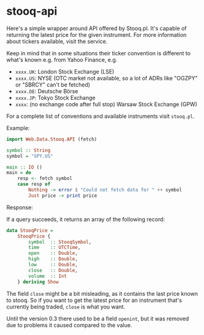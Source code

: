 # stooq-api

Here's a simple wrapper around API offered by Stooq.pl. It's capable of returning the latest price for the given instrument. For more information about tickers available, visit the service.

Keep in mind that in some situations their ticker convention is different to what's known e.g. from Yahoo Finance, e.g.
* `xxxx.UK`: London Stock Exchange (LSE)
* `xxxx.US`: NYSE (OTC market not available, so a lot of ADRs like "OGZPY" or "SBRCY" can't be fetched)
* `xxxx.DE`: Deutsche Börse
* `xxxx.JP`: Tokyo Stock Exchange
* `xxxx`: (no exchange code after full stop) Warsaw Stock Exchange (GPW)

For a complete list of conventions and available instruments visit `stooq.pl`.

Example:

```haskell
import Web.Data.Stooq.API (fetch)

symbol :: String
symbol = "SPY.US"

main :: IO ()
main = do 
    resp <- fetch symbol 
    case resp of
        Nothing -> error $ "Could not fetch data for " ++ symbol
        Just price -> print price
```

Response:

If a query succeeds, it returns an array of the following record:

```haskell
data StooqPrice =
    StooqPrice {
        symbol  :: StooqSymbol,
        time    :: UTCTime,
        open    :: Double,
        high    :: Double,
        low     :: Double,
        close   :: Double,
        volume  :: Int
    } deriving Show
```

The field `close` might be a bit misleading, as it contains the last price known to stooq. So if you want to get the latest price for an instrument that's currently being traded, `close` is what you want.

Until the version 0.3 there used to be a field `openint`, but it was removed due to problems it caused compared to the value.